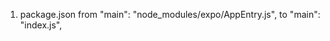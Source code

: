 1. package.json
from  "main": "node_modules/expo/AppEntry.js",
to    "main": "index.js",

<!-- 
import registerRootComponent from 'expo/build/launch/registerRootComponent';
import App from '../../App';
registerRootComponent(App); 
-->

<!-- 
import registerRootComponent from 'expo/build/launch/registerRootComponent';
import App from './src/App';
registerRootComponent(App); 
-->

